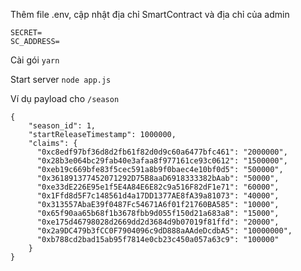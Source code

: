 Thêm file .env, cập nhật địa chỉ SmartContract và địa chỉ của admin
```
SECRET=
SC_ADDRESS=
```

Cài gói
`yarn`

Start server
`node app.js`

Ví dụ payload cho `/season`
```
{
	"season_id": 1,
	"startReleaseTimestamp": 1000000,
	"claims": {
	  "0xc8edf97bf36d8d2fb61f82d0d9c60a6477bfc461": "2000000",
	  "0x28b3e064bc29fab40e3afaa8f977161ce93c0612": "1500000",
	  "0xeb19c669bfe83f5cec591a8b9f0baec4e10bf0d5": "500000",
	  "0x361891377452071292D75B8aaD6918333382bAab": "50000",
	  "0xe33dE226E95e1f5E4A84E6E82c9a516F82dF1e71": "60000",
	  "0x1Ffd8d5F7c148561d4a17DD1377AE8fA39a81073": "40000",
	  "0x313557AbaE39f0487Fc54671A6f01f21760BA585": "10000",
	  "0x65f90aa65b68f1b3678fbb9d055f150d21a683a8": "15000",
	  "0xe175d46798028d2669dd2d3684d9b07019f81ffd": "20000",
	  "0x2a9DC479b3fCC0F7904096c9dD888aAAdeDcdbA5": "10000000",
	  "0xb788cd2bad15ab95f7814e0cb23c450a057a63c9": "100000"
	}
}
```